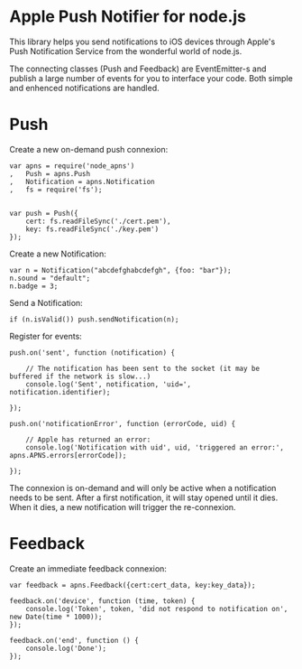 Apple Push Notifier for node.js
===============================

This library helps you send notifications to iOS devices through Apple's Push Notification Service from the wonderful world of node.js.

The connecting classes (Push and Feedback) are EventEmitter-s and publish a large number of events for you to interface your code.
Both simple and enhenced notifications are handled. 


Push
====

Create a new on-demand push connexion:

	var apns = require('node_apns')
	,	Push = apns.Push
	, 	Notification = apns.Notification
	,	fs = require('fs');


	var push = Push({
		cert: fs.readFileSync('./cert.pem'), 
		key: fs.readFileSync('./key.pem')
	});

Create a new Notification:

	var n = Notification("abcdefghabcdefgh", {foo: "bar"});
	n.sound = "default";
	n.badge = 3;

Send a Notification:

	if (n.isValid()) push.sendNotification(n);

Register for events:

	push.on('sent', function (notification) {

		// The notification has been sent to the socket (it may be buffered if the network is slow...)
		console.log('Sent', notification, 'uid=', notification.identifier);

	});

	push.on('notificationError', function (errorCode, uid) {

		// Apple has returned an error:
		console.log('Notification with uid', uid, 'triggered an error:', apns.APNS.errors[errorCode]);

	});

The connexion is on-demand and will only be active when a notification needs to be sent. After a first notification, it will stay opened until it dies. When it dies, a new notification will trigger the re-connexion.

Feedback
========

Create an immediate feedback connexion:

	var feedback = apns.Feedback({cert:cert_data, key:key_data});

	feedback.on('device', function (time, token) {
		console.log('Token', token, 'did not respond to notification on', new Date(time * 1000));
	});

	feedback.on('end', function () {
		console.log('Done');
	});

